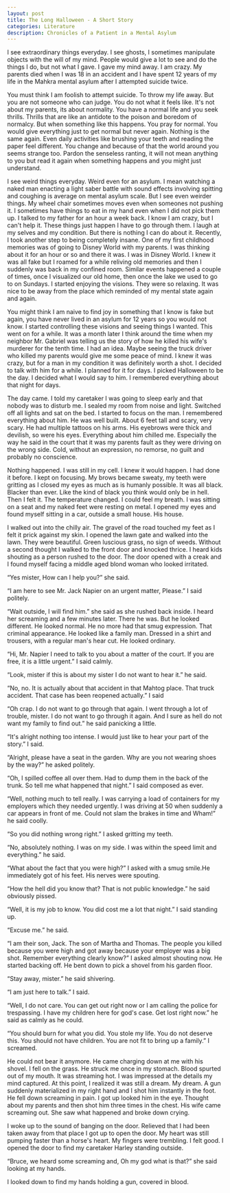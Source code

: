 ```yaml
---
layout: post
title: The Long Halloween - A Short Story
categories: Literature
description: Chronicles of a Patient in a Mental Asylum
---
```


I see extraordinary things everyday. I see ghosts, I sometimes manipulate objects with the will of my mind. People would give a lot to see and do the things I do, but not what I gave. I gave my mind away. I am crazy. My parents died when I was 18 in an accident and I have spent 12 years of my life in the Mahkra mental asylum after I attempted suicide twice.

You must think I am foolish to attempt suicide. To throw my life away. But you are not someone who can judge. You do not what it feels like. It's not about my parents, its about normality. You have a normal life and you seek thrills. Thrills that are like an antidote to the poison and boredom of normalcy.  But when something like this happens. You pray for normal. You would give everything just to get normal but never again. Nothing is the same again. Even daily activities like brushing your teeth and reading the paper feel different. You change and because of that the world around you seems strange too. Pardon the senseless ranting, it will not mean anything to you but read it again when something happens and you might just understand.

I see weird things everyday. Weird even for an asylum. I mean watching a naked man enacting a light saber battle with sound effects involving spitting and coughing is average on mental asylum scale. But I see even weirder things. My wheel chair sometimes moves even when someones not pushing it. I sometimes have things to eat in my hand even when I did not pick them up. I talked to my father for an hour a week back. I know I am crazy, but I can't help it. These things just happen I have to go through them. I laugh at my selves and my condition. But there is nothing I can do about it. Recently, I took another step to being completely insane. One of my first childhood memories was of going to Disney World with my parents. I was thinking about it for an hour or so and there it was. I was in Disney World. I knew it was all fake but I roamed for a while reliving old memories and then I suddenly was back in my confined room. Similar events happened a couple of times, once I visualized our old home, then once the lake we used to go to on Sundays. I started enjoying the visions. They were so relaxing. It was nice to be away from the place which reminded of my mental state again and again.

You might think I am naive to find joy in something that I know is fake but again, you have never lived in an asylum for 12 years so you would not know. I started controlling these visions and seeing things I wanted. This went on for a while. It was a month later I think around the time when my neighbor Mr. Gabriel was telling us the story of how he killed his wife's murderer for the tenth time. I had an idea. Maybe seeing the truck driver who killed my parents would give me some peace of mind.  I knew it was crazy, but for a man in my condition it was definitely worth a shot. I decided to talk with him for a while. I planned for it for days. I picked Halloween to be the day. I decided what I would say to him. I remembered everything about that night for days. 

The day came. I told my caretaker I was going to sleep early and that nobody was to disturb me. I sealed my room from noise and light. Switched off all lights and sat on the bed. I started to focus on the man. I remembered everything about him. He was well built. About 6 feet tall and scary, very scary. He had multiple tattoos on his arms. His eyebrows were thick and devilish, so were his eyes. Everything about him chilled me. Especially the way he said in the court that it was my parents fault as they were driving on the wrong side. Cold, without an expression, no remorse, no guilt and probably no conscience. 

Nothing happened. I was still in my cell. I knew it would happen. I had done it before. I kept on focusing. My brows became sweaty, my teeth were gritting as I closed my eyes as much as is humanly possible. It was all black. Blacker than ever. Like the kind of black you think would only be in hell. Then I felt it. The temperature changed. I could feel my breath. I was sitting on a seat and my naked feet were resting on metal. I opened my eyes and found myself sitting in a car, outside a small house. His house.

I walked out into the chilly air. The gravel of the road touched my feet as I felt it prick against my skin. I opened the lawn gate and walked into the lawn. They were beautiful. Green luscious grass, no sign of weeds. Without a second thought I walked to the front door and knocked thrice. I heard kids shouting as a person rushed to the door. The door opened with a creak and I found myself facing a middle aged blond woman who looked irritated.

“Yes mister, How can I help you?” she said.

“I am here to see Mr. Jack Napier on an urgent matter, Please.” I said politely.

“Wait outside, I will find him.” she said as she rushed back inside. I heard her screaming and a few minutes later. There he was. But he looked different. He looked normal. He no more had that smug expression. That criminal appearance. He looked like a family man. Dressed in a shirt and trousers, with a regular man's hear cut. He looked ordinary.

“Hi, Mr. Napier I need to talk to you about a matter of the court. If you are free, it is a little urgent.” I said calmly.

“Look, mister if this is about my sister I do not want to hear it.” he said.

“No, no. It is actually about that accident in that Mahtog place. That truck accident. That case has been reopened actually.” I said

“Oh crap. I do not want to go through that again. I went through a lot of trouble, mister. I do not want to go through it again. And I sure as hell do not want my family to find out.” he said panicking a little.

“It's alright nothing too intense. I would just like to hear your part of the story.” I said.

“Alright, please have a seat in the garden. Why are you not wearing shoes by the way?” he asked politely.

“Oh, I spilled coffee all over them. Had to dump them in the back of the trunk. So tell me what happened that night.” I said composed as ever.

“Well, nothing much to tell really. I was carrying a load of containers for my employers which they needed urgently. I was driving at 50 when suddenly a car appears in front of me. Could not slam the brakes in time and Wham!” he said coolly.

“So you did nothing wrong right.” I asked gritting my teeth.

“No, absolutely nothing. I was on my side. I was within the speed limit and everything.” he said.

“What about the fact that you were high?” I asked with a smug smile.He immediately got of his feet. His nerves were spouting.

“How the hell did you know that? That is not public knowledge.” he said obviously pissed.

“Well, it is my job to know. You did cost me a lot that night.” I said standing up.

“Excuse me.” he said.

“I am their son, Jack. The son of Martha and Thomas. The people you killed because you were high and got away because your employer was a big shot. Remember everything clearly know?” I asked almost shouting now. He started backing off. He bent down to pick a shovel from his garden floor.

“Stay away, mister.” he said shivering.

“I am just here to talk.” I said.

“Well, I do not care. You can get out right now or I am calling the police for trespassing. I have my children here for god's case. Get lost right now.” he said as calmly as he could.

“You should burn for what you did. You stole my life. You do not deserve this. You should not have children. You are not fit to bring up a family.” I screamed.

He could not bear it anymore. He came charging down at me with his shovel. I fell on the grass. He struck me once in my stomach. Blood spurted out of my mouth. It was streaming hot. I was impressed at the details my mind captured. At this point, I realized it was still a dream. My dream. A gun suddenly materialized in my right hand and I shot him instantly in the foot. He fell down screaming in pain. I got up looked him in the eye. Thought about my parents and then shot him three times in the chest. His wife came screaming out. She saw what happened and broke down crying.

I woke up to the sound of banging on the door. Relieved that I had been taken away from that place I got up to open the door. My heart was still pumping faster than a horse's heart. My fingers were trembling. I felt good. I opened the door to find my caretaker Harley standing outside.

“Bruce, we heard some screaming and, Oh my god what is that?” she said looking at my hands.

I looked down to find my hands holding a gun, covered in blood.

